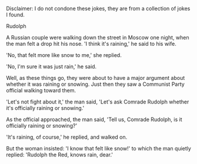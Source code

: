 Disclaimer: I do not condone these jokes, they are from a collection of jokes I found.

Rudolph

A Russian couple were walking down the street in Moscow one night, when the man felt a drop hit his nose. 'I think it's raining,' he said to his wife. 

'No, that felt more like snow to me,' she replied. 

'No, I'm sure it was just rain,' he said. 

Well, as these things go, they were about to have a major argument about whether it was raining or snowing. Just then they saw a Communist Party official walking toward them. 

'Let's not fight about it,' the man said, 'Let's ask Comrade Rudolph whether it's officially raining or snowing.' 

As the official approached, the man said, 'Tell us, Comrade Rudolph, is it officially raining or snowing?' 

'It's raining, of course,' he replied, and walked on. 

But the woman insisted: 'I know that felt like snow!' to which the man quietly replied: 'Rudolph the Red, knows rain, dear.'

